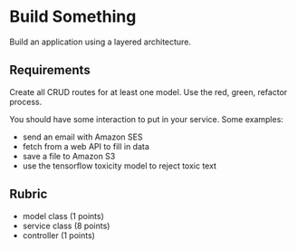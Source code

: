 # Build Something

Build an application using a layered architecture.

## Requirements

Create all CRUD routes for at least one model. Use the red, green,
refactor process.

You should have some interaction to put in your service. Some examples:

* send an email with Amazon SES
* fetch from a web API to fill in data
* save a file to Amazon S3
* use the tensorflow toxicity model to reject toxic text

## Rubric

* model class (1 points)
* service class (8 points)
* controller (1 points)
